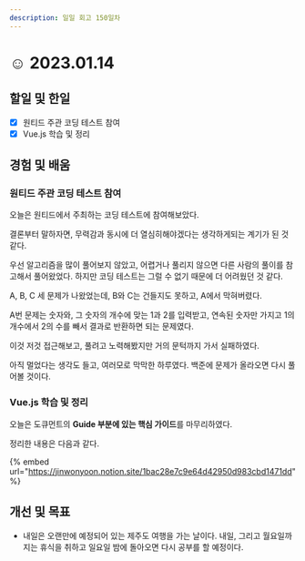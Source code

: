 ```yaml
---
description: 일일 회고 150일차
---
```


# ☺ 2023.01.14

## 할일 및 한일&#x20;

* [x] 원티드 주관 코딩 테스트 참여&#x20;
* [x] Vue.js 학습 및 정리&#x20;

## 경험 및 배움&#x20;

### 원티드 주관 코딩 테스트 참여&#x20;

오늘은 원티드에서 주최하는 코딩 테스트에 참여해보았다.

결론부터 말하자면, 무력감과 동시에 더 열심히해야겠다는 생각하게되는 계기가 된 것 같다.

우선 알고리즘을 많이 풀어보지 않았고, 어렵거나 풀리지 않으면 다른 사람의 풀이를 참고해서 풀어왔었다. 하지만 코딩 테스트는 그럴 수 없기 때문에 더 어려웠던 것 같다.

A, B, C 세 문제가 나왔었는데, B와 C는 건들지도 못하고, A에서 막혀버렸다.

A번 문제는 숫자와, 그 숫자의 개수에 맞는 1과 2를 입력받고, 연속된 숫자만 가지고 1의 개수에서 2의 수를 빼서 결과로 반환하면 되는 문제였다.

이것 저것 접근해보고, 풀려고 노력해봤지만 거의 문턱까지 가서 실패하였다.

아직 멀었다는 생각도 들고, 여러모로 막막한 하루였다. 백준에 문제가 올라오면 다시 풀어볼 것이다.

### Vue.js 학습 및 정리&#x20;

오늘은 도큐먼트의 **Guide 부분에 있는 핵심 가이드**를 마무리하였다.

정리한 내용은 다음과 같다.

{% embed url="https://jinwonyoon.notion.site/1bac28e7c9e64d42950d983cbd1471dd" %}

## 개선 및 목표&#x20;

* 내일은 오랜만에 예정되어 있는 제주도 여행을 가는 날이다. 내일, 그리고 월요일까지는 휴식을 취하고 일요일 밤에 돌아오면 다시 공부를 할 예정이다.&#x20;
